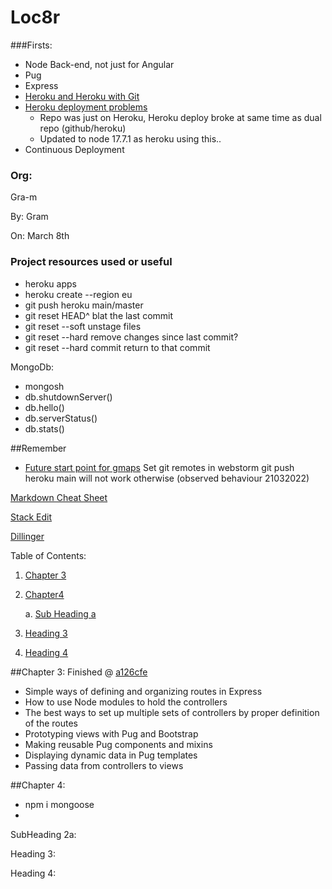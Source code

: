 # Loc8r 

###Firsts:
* Node Back-end, not just for Angular 
* Pug 
* Express
* [Heroku and Heroku with Git](https://devcenter.heroku.com/articles/git#create-a-heroku-remote)
* [Heroku deployment problems](https://devcenter.heroku.com/articles/troubleshooting-node-deploys)
  * Repo was just on Heroku, Heroku deploy broke at same time as dual repo (github/heroku)
  * Updated to node 17.7.1 as heroku using this..
* Continuous Deployment

### Org:
Gra-m

By: Gram 

On: March 8th

### Project resources used or useful

* heroku apps
* heroku create --region eu
* git push heroku main/master
* git reset HEAD^ blat the last commit
* git reset --soft unstage files
* git reset --hard remove changes since last commit?
* git reset --hard commit return to that commit

MongoDb:
* mongosh 
* db.shutdownServer()
* db.hello()
* db.serverStatus()
* db.stats()


##Remember
* [Future start point for gmaps](https://developers.google.com/maps/documentation/api-picker?hl=en-GB)
Set git remotes in webstorm git push heroku main will not work otherwise (observed behaviour 21032022)

[Markdown Cheat Sheet](https://github.com/adam-p/markdown-here/wiki/Markdown-Cheatsheet "Adam P")

[Stack Edit](https://stackedit.io "31/08")

[Dillinger](https://dillinger.io "until you are off of visible page..")




Table of Contents:

1. [Chapter 3](#1)
2. [Chapter4](#2)

   a. [Sub Heading a](#2a)
3. [Heading 3](#3)
4. [Heading 4](#4)

<a id="1"></a>
##Chapter 3:
Finished @ [a126cfe](https://github.com/gra-m/Loc8r/commit/a126cfe332a62fd6bc81ac4941bd7e642959d2c5)
* Simple ways of defining and organizing routes in Express
* How to use Node modules to hold the controllers
* The best ways to set up multiple sets of controllers by proper definition of the routes
* Prototyping views with Pug and Bootstrap
* Making reusable Pug components and mixins
* Displaying dynamic data in Pug templates
* Passing data from controllers to views

<a id="2"></a>
##Chapter 4:

* npm i mongoose
* 

<a id="2a"></a>
SubHeading 2a:

<a id="3"></a>
Heading 3:

<a id="4"></a>
Heading 4:
